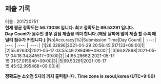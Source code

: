 


  
## 제출 기록  
이름 : 201720751  
**현재 평균 정확도는 56.73036 입니다. 최고 정확도는 69.53291 입니다.**  
**Day Count가 음수인 경우 감점 제출을 의미 합니다.(해당 날짜에 많이 제출 할 수록 페널티 점수가 커집니다.)**
|No|Accuracy(%)|Submission Time|Day Count|
| :---: | :---: | :---: | :---: |
|1|26.32696|2021-04-29 20:56:45.517133+09:00|1|
|2|55.62633|2021-05-17 03:55:49.289499+09:00|1|
|3|66.87898|2021-05-17 04:18:34.845517+09:00|2|
|4|65.28662|2021-05-17 15:31:57.015940+09:00|3|
|5|69.53291|2021-05-17 15:45:52.995468+09:00|4|


**정확도는 소숫점 5자리 까지 출력됩니다.**
**Time zone is seoul,korea (UTC+9:00)**

